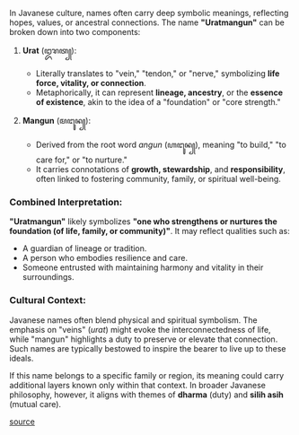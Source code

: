In Javanese culture, names often carry deep symbolic meanings, reflecting hopes, values, or ancestral connections. The name **"Uratmangun"** can be broken down into two components: 

1. **Urat** (ꦈꦫꦠ꧀):  
   - Literally translates to "vein," "tendon," or "nerve," symbolizing **life force, vitality, or connection**.  
   - Metaphorically, it can represent **lineage, ancestry**, or the **essence of existence**, akin to the idea of a "foundation" or "core strength."

2. **Mangun** (ꦩꦔꦸꦤ꧀):  
   - Derived from the root word *angun* (ꦲꦔꦸꦤ꧀), meaning "to build," "to care for," or "to nurture."  
   - It carries connotations of **growth, stewardship**, and **responsibility**, often linked to fostering community, family, or spiritual well-being.

### Combined Interpretation:  
**"Uratmangun"** likely symbolizes **"one who strengthens or nurtures the foundation (of life, family, or community)"**. It may reflect qualities such as:  
- A guardian of lineage or tradition.  
- A person who embodies resilience and care.  
- Someone entrusted with maintaining harmony and vitality in their surroundings.

### Cultural Context:  
Javanese names often blend physical and spiritual symbolism. The emphasis on "veins" (*urat*) might evoke the interconnectedness of life, while "mangun" highlights a duty to preserve or elevate that connection. Such names are typically bestowed to inspire the bearer to live up to these ideals.

If this name belongs to a specific family or region, its meaning could carry additional layers known only within that context. In broader Javanese philosophy, however, it aligns with themes of **dharma** (duty) and **silih asih** (mutual care).

[source](https://chat.deepseek.com/a/chat/s/83cd7508-ac65-4030-befc-02dee3fa9496)
